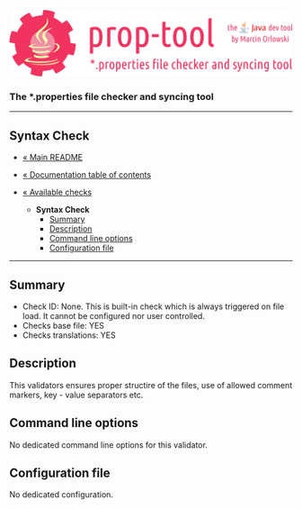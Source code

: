 ![prop-tool logo](../../artwork/prop-tool-logo.png)

### The *.properties file checker and syncing tool ###

---

## Syntax Check ##

* [« Main README](../../README.md)
* [« Documentation table of contents](../README.md)


* [« Available checks](README.md)
  * **Syntax Check**
    * [Summary](#summary)
    * [Description](#description)
    * [Command line options](#command-line-options)
    * [Configuration file](#configuration-file)

---

## Summary ##

* Check ID: None. This is built-in check which is always triggered on file load. It cannot be configured nor user controlled.
* Checks base file: YES
* Checks translations: YES

## Description ##

This validators ensures proper structire of the files, use of allowed comment markers, key - value separators etc.

## Command line options ##

No dedicated command line options for this validator.

## Configuration file ##

No dedicated configuration.

